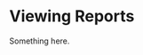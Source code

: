 [title]: # (Viewing Reports)
[tags]: # (XXX)
[priority]: # (3222)
# Viewing Reports
Something here.
